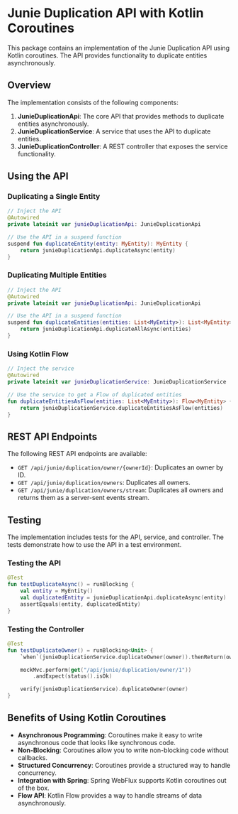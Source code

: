 # Junie Duplication API with Kotlin Coroutines

This package contains an implementation of the Junie Duplication API using Kotlin coroutines. The API provides functionality to duplicate entities asynchronously.

## Overview

The implementation consists of the following components:

1. **JunieDuplicationApi**: The core API that provides methods to duplicate entities asynchronously.
2. **JunieDuplicationService**: A service that uses the API to duplicate entities.
3. **JunieDuplicationController**: A REST controller that exposes the service functionality.

## Using the API

### Duplicating a Single Entity

```kotlin
// Inject the API
@Autowired
private lateinit var junieDuplicationApi: JunieDuplicationApi

// Use the API in a suspend function
suspend fun duplicateEntity(entity: MyEntity): MyEntity {
    return junieDuplicationApi.duplicateAsync(entity)
}
```

### Duplicating Multiple Entities

```kotlin
// Inject the API
@Autowired
private lateinit var junieDuplicationApi: JunieDuplicationApi

// Use the API in a suspend function
suspend fun duplicateEntities(entities: List<MyEntity>): List<MyEntity> {
    return junieDuplicationApi.duplicateAllAsync(entities)
}
```

### Using Kotlin Flow

```kotlin
// Inject the service
@Autowired
private lateinit var junieDuplicationService: JunieDuplicationService

// Use the service to get a Flow of duplicated entities
fun duplicateEntitiesAsFlow(entities: List<MyEntity>): Flow<MyEntity> {
    return junieDuplicationService.duplicateEntitiesAsFlow(entities)
}
```

## REST API Endpoints

The following REST API endpoints are available:

- `GET /api/junie/duplication/owner/{ownerId}`: Duplicates an owner by ID.
- `GET /api/junie/duplication/owners`: Duplicates all owners.
- `GET /api/junie/duplication/owners/stream`: Duplicates all owners and returns them as a server-sent events stream.

## Testing

The implementation includes tests for the API, service, and controller. The tests demonstrate how to use the API in a test environment.

### Testing the API

```kotlin
@Test
fun testDuplicateAsync() = runBlocking {
    val entity = MyEntity()
    val duplicatedEntity = junieDuplicationApi.duplicateAsync(entity)
    assertEquals(entity, duplicatedEntity)
}
```

### Testing the Controller

```kotlin
@Test
fun testDuplicateOwner() = runBlocking<Unit> {
    `when`(junieDuplicationService.duplicateOwner(owner)).thenReturn(owner)

    mockMvc.perform(get("/api/junie/duplication/owner/1"))
        .andExpect(status().isOk)

    verify(junieDuplicationService).duplicateOwner(owner)
}
```

## Benefits of Using Kotlin Coroutines

- **Asynchronous Programming**: Coroutines make it easy to write asynchronous code that looks like synchronous code.
- **Non-Blocking**: Coroutines allow you to write non-blocking code without callbacks.
- **Structured Concurrency**: Coroutines provide a structured way to handle concurrency.
- **Integration with Spring**: Spring WebFlux supports Kotlin coroutines out of the box.
- **Flow API**: Kotlin Flow provides a way to handle streams of data asynchronously.
